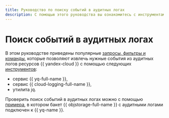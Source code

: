 ```yaml
---
title: Руководство по поиску событий в аудитных логах
description: С помощью этого руководства вы ознакомитесь с инструментами для поиска событий в аудитных логах и сможете выполнить поиск на конкретном примере.
---
```


# Поиск событий в аудитных логах

В этом руководстве приведены популярные [запросы, фильтры и команды](examples.md), которые позволяют извлечь нужные события из аудитных логов ресурсов {{ yandex-cloud }} с помощью следующих [инструментов](tools.md):

* сервис {{ yq-full-name }},
* сервис {{ cloud-logging-full-name }},
* утилита jq.

Проверить поиск событий в аудитных логах можно с помощью [примера](query.md), в котором бакет {{ objstorage-full-name }} с аудитными логами подключен к {{ yq-name }}.
